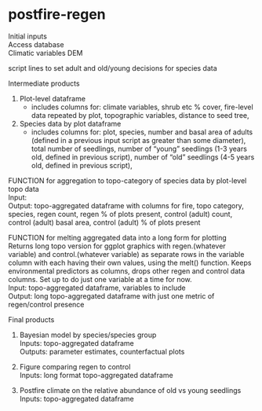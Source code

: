 # postfire-regen

Initial inputs  
Access database  
Climatic variables 
DEM   

script lines to set adult and old/young decisions for species data  




Intermediate products  
1. Plot-level dataframe  
	- includes columns for: climate variables, shrub etc % cover, fire-level data repeated by plot, topographic variables, distance to seed tree,   
2. Species data by plot dataframe  
	- includes columns for: plot, species, number and basal area of adults (defined in a previous input script as greater than some diameter), total number of seedlings, number of “young” seedlings (1-3 years old, defined in previous script), number of “old” seedlings (4-5 years old, defined in previous script),   
  
  

FUNCTION for aggregation to topo-category of species data by plot-level topo data  
Input:   
Output: topo-aggregated dataframe with columns for fire, topo category, species, regen count, regen % of plots present, control (adult) count, control (adult) basal area, control (adult) % of plots present  


FUNCTION for melting aggregated data into a long form for plotting  
Returns long topo version for ggplot graphics with regen.(whatever variable) and control.(whatever variable) as separate rows in the variable column with each having their own values, using the melt() function. Keeps environmental predictors as columns, drops other regen and control data columns. Set up to do just one variable at a time for now.   
Input: topo-aggregated dataframe, variables to include  
Output: long topo-aggregated dataframe with just one metric of regen/control presence  


Final products  
1. Bayesian model by species/species group  
Inputs: topo-aggregated dataframe  
Outputs: parameter estimates, counterfactual plots  

2. Figure comparing regen to control  
Inputs: long format topo-aggregated dataframe  

3. Postfire climate on the relative abundance of old vs young seedlings  
Inputs: topo-aggregated dataframe  

